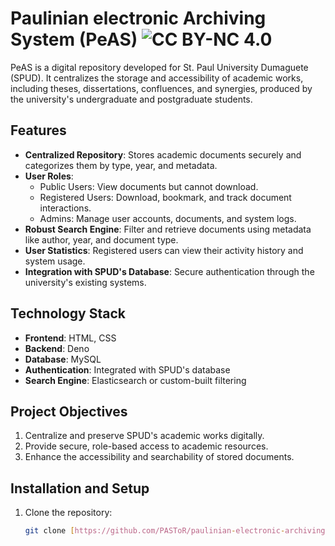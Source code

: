 # Paulinian electronic Archiving System (PeAS) ![CC BY-NC 4.0](https://licensebuttons.net/l/by-nc/4.0/88x31.png)

PeAS is a digital repository developed for St. Paul University Dumaguete (SPUD). It centralizes the storage and accessibility of academic works, including theses, dissertations, confluences, and synergies, produced by the university's undergraduate and postgraduate students.

## Features

- **Centralized Repository**: Stores academic documents securely and categorizes them by type, year, and metadata.
- **User Roles**:
  - Public Users: View documents but cannot download.
  - Registered Users: Download, bookmark, and track document interactions.
  - Admins: Manage user accounts, documents, and system logs.
- **Robust Search Engine**: Filter and retrieve documents using metadata like author, year, and document type.
- **User Statistics**: Registered users can view their activity history and system usage.
- **Integration with SPUD's Database**: Secure authentication through the university's existing systems.

## Technology Stack

- **Frontend**: HTML, CSS
- **Backend**: Deno
- **Database**: MySQL
- **Authentication**: Integrated with SPUD's database
- **Search Engine**: Elasticsearch or custom-built filtering

## Project Objectives

1. Centralize and preserve SPUD's academic works digitally.
2. Provide secure, role-based access to academic resources.
3. Enhance the accessibility and searchability of stored documents.

## Installation and Setup

1. Clone the repository:
   ```bash
   git clone [https://github.com/PASToR/paulinian-electronic-archiving-system.git](https://github.com/PASToR1951/paulinian-electronic-archiving-system)
